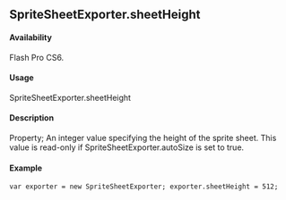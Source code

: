 ## SpriteSheetExporter.sheetHeight

#### Availability

Flash Pro CS6.

#### Usage

SpriteSheetExporter.sheetHeight

#### Description

Property; An integer value specifying the height of the sprite sheet. This value is read-only if
SpriteSheetExporter.autoSize is set to true.

#### Example

```
var exporter = new SpriteSheetExporter; exporter.sheetHeight = 512;

```